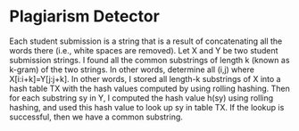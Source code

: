 # Plagiarism Detector

Each student submission is a string that is a result of concatenating all the words there (i.e., white spaces are removed). Let X and Y be two student submission strings. I found all the common substrings of length k (known as k-gram) of the two strings. In other words, determine all (i,j) where X[i:i+k]=Y[j:j+k]. In other words, I stored all length-k substrings of X into a hash table TX with the hash values computed by using rolling hashing. Then for each substring sy in Y, I computed the hash value h(sy) using rolling hashing, and used this hash value to look up sy in table TX. If the lookup is successful, then we have a common substring.
